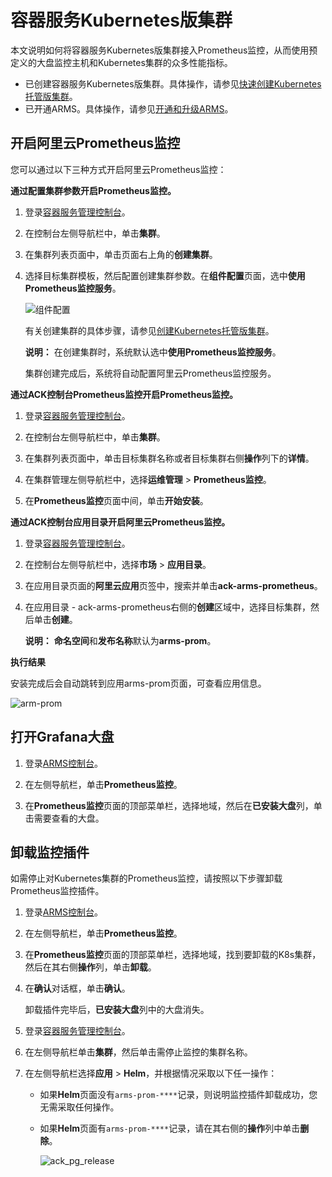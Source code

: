 # 容器服务Kubernetes版集群

本文说明如何将容器服务Kubernetes版集群接入Prometheus监控，从而使用预定义的大盘监控主机和Kubernetes集群的众多性能指标。

-   已创建容器服务Kubernetes版集群。具体操作，请参见[快速创建Kubernetes托管版集群](/cn.zh-CN/快速入门/基础入门/快速创建Kubernetes托管版集群.md)。
-   已开通ARMS。具体操作，请参见[开通和升级ARMS](/cn.zh-CN/快速入门/开通和升级ARMS.md)。

## 开启阿里云Prometheus监控

您可以通过以下三种方式开启阿里云Prometheus监控：

**通过配置集群参数开启Prometheus监控。**

1.  登录[容器服务管理控制台](https://cs.console.aliyun.com)。

2.  在控制台左侧导航栏中，单击**集群**。

3.  在集群列表页面中，单击页面右上角的**创建集群**。

4.  选择目标集群模板，然后配置创建集群参数。在**组件配置**页面，选中**使用Prometheus监控服务**。

    ![组件配置](https://static-aliyun-doc.oss-accelerate.aliyuncs.com/assets/img/zh-CN/5816545161/p248500.png)

    有关创建集群的具体步骤，请参见[创建Kubernetes托管版集群](/cn.zh-CN/Kubernetes集群用户指南/集群/创建集群/创建Kubernetes托管版集群.md)。

    **说明：** 在创建集群时，系统默认选中**使用Prometheus监控服务**。

    集群创建完成后，系统将自动配置阿里云Prometheus监控服务。


**通过ACK控制台Prometheus监控开启Prometheus监控。**

1.  登录[容器服务管理控制台](https://cs.console.aliyun.com)。

2.  在控制台左侧导航栏中，单击**集群**。

3.  在集群列表页面中，单击目标集群名称或者目标集群右侧**操作**列下的**详情**。

4.  在集群管理左侧导航栏中，选择**运维管理** \> **Prometheus监控**。

5.  在**Prometheus监控**页面中间，单击**开始安装**。


**通过ACK控制台应用目录开启阿里云Prometheus监控。**

1.  登录[容器服务管理控制台](https://cs.console.aliyun.com)。

2.  在控制台左侧导航栏中，选择**市场** \> **应用目录**。

3.  在应用目录页面的**阿里云应用**页签中，搜索并单击**ack-arms-prometheus**。

4.  在应用目录 - ack-arms-prometheus右侧的**创建**区域中，选择目标集群，然后单击**创建**。

    **说明：** **命名空间**和**发布名称**默认为**arms-prom**。


**执行结果**

安装完成后会自动跳转到应用arms-prom页面，可查看应用信息。

![arm-prom](https://static-aliyun-doc.oss-accelerate.aliyuncs.com/assets/img/zh-CN/5816545161/p248613.png)

## 打开Grafana大盘

1.  登录[ARMS控制台](https://arms.console.aliyun.com/#/home)。

2.  在左侧导航栏，单击**Prometheus监控**。

3.  在**Prometheus监控**页面的顶部菜单栏，选择地域，然后在**已安装大盘**列，单击需要查看的大盘。


## 卸载监控插件

如需停止对Kubernetes集群的Prometheus监控，请按照以下步骤卸载Prometheus监控插件。

1.  登录[ARMS控制台](https://arms.console.aliyun.com/#/home)。

2.  在左侧导航栏，单击**Prometheus监控**。

3.  在**Prometheus监控**页面的顶部菜单栏，选择地域，找到要卸载的K8s集群，然后在其右侧**操作**列，单击**卸载**。

4.  在**确认**对话框，单击**确认**。

    卸载插件完毕后，**已安装大盘**列中的大盘消失。

5.  登录[容器服务管理控制台](https://cs.console.aliyun.com)。

6.  在左侧导航栏单击**集群**，然后单击需停止监控的集群名称。

7.  在左侧导航栏选择**应用** \> **Helm**，并根据情况采取以下任一操作：

    -   如果**Helm**页面没有`arms-prom-****`记录，则说明监控插件卸载成功，您无需采取任何操作。
    -   如果**Helm**页面有`arms-prom-****`记录，请在其右侧的**操作**列中单击**删除**。

        ![ack_pg_release](https://static-aliyun-doc.oss-accelerate.aliyuncs.com/assets/img/zh-CN/4616183161/p143010.png)


